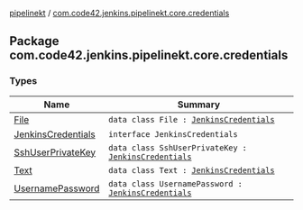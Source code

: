 [pipelinekt](../index.md) / [com.code42.jenkins.pipelinekt.core.credentials](./index.md)

## Package com.code42.jenkins.pipelinekt.core.credentials

### Types

| Name | Summary |
|---|---|
| [File](-file/index.md) | `data class File : `[`JenkinsCredentials`](-jenkins-credentials/index.md) |
| [JenkinsCredentials](-jenkins-credentials/index.md) | `interface JenkinsCredentials` |
| [SshUserPrivateKey](-ssh-user-private-key/index.md) | `data class SshUserPrivateKey : `[`JenkinsCredentials`](-jenkins-credentials/index.md) |
| [Text](-text/index.md) | `data class Text : `[`JenkinsCredentials`](-jenkins-credentials/index.md) |
| [UsernamePassword](-username-password/index.md) | `data class UsernamePassword : `[`JenkinsCredentials`](-jenkins-credentials/index.md) |
